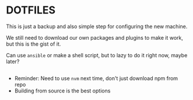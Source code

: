 # DOTFILES

This is just a backup and also simple step for configuring the new machine.

We still need to download our own packages and plugins to make it work, but this is the gist of it.

Can use `ansible` or make a shell script, but to lazy to do it right now, maybe later?

##

- Reminder: Need to use `nvm` next time, don't just download npm from repo
- Building from source is the best options
